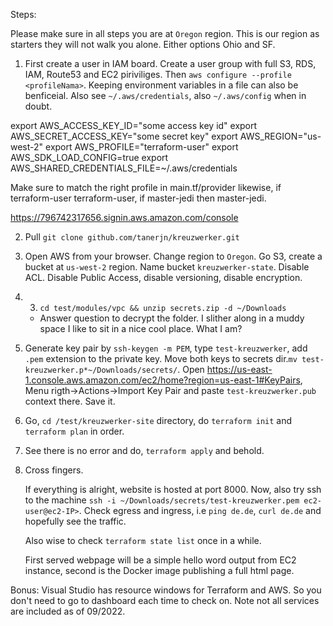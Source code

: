 Steps: 

Please make sure in all steps you are at `Oregon` region. This is our region as starters they will not walk you alone. Either options Ohio and SF.

1. First create a user <terraform-user> in IAM board. Create a user group <terraform> with full S3, RDS, IAM, Route53 and EC2 piriviliges. Then `aws configure --profile <profileNama>`.  Keeping environment variables in a file can also be benficeial. Also see `~/.aws/credentials`, also `~/.aws/config` when in doubt. 

export AWS_ACCESS_KEY_ID="some access key id"
export AWS_SECRET_ACCESS_KEY="some secret key"
export AWS_REGION="us-west-2"
export AWS_PROFILE="terraform-user"
export AWS_SDK_LOAD_CONFIG=true
export AWS_SHARED_CREDENTIALS_FILE=~/.aws/credentials

Make sure to match the right profile in main.tf/provider likewise, if terraform-user terraform-user, if master-jedi then master-jedi.

https://796742317656.signin.aws.amazon.com/console

2. Pull `git clone github.com/tanerjn/kreuzwerker.git`

3. Open AWS from your browser. Change region to `Oregon`. Go S3, create a bucket at `us-west-2` region. 
   Name bucket `kreuzwerker-state`. Disable ACL.
   Disable Public Access, disable versioning, disable encryption.

4. 3. `cd test/modules/vpc && unzip secrets.zip -d ~/Downloads`

    - Answer question to decrypt the folder. I slither along in a muddy space I like to sit in a nice cool place. What I am?

4. Generate key pair by `ssh-keygen -m PEM`, type `test-kreuzwerker`, add `.pem` extension to the private key. Move both keys to secrets dir.`mv test-kreuzwerker.p*~/Downloads/secrets/`. Open https://us-east-1.console.aws.amazon.com/ec2/home?region=us-east-1#KeyPairs, Menu rigth->Actions->Import Key Pair and paste `test-kreuzwerker.pub` context there. Save it.

5. Go, `cd /test/kreuzwerker-site` directory, do `terraform init` and  `terraform plan` in order.

6. See there is no error and do, `terraform apply` and behold. 

7. Cross fingers. 
    
    If everything is alright, website is hosted at port 8000. Now, also try ssh to the machine `ssh -i ~/Downloads/secrets/test-kreuzwerker.pem ec2-user@ec2-IP>`. 
    Check egress and ingress, i.e `ping de.de`, `curl de.de` and hopefully see the traffic. 

    Also wise to check `terraform state list` once in a while.

    First served webpage will be a simple hello word output from EC2 instance, second is the Docker image publishing a full html page.

Bonus: Visual Studio has resource windows for Terraform and AWS. So you don't need to go to dashboard each time to check on. Note not all services are included as of 09/2022.




